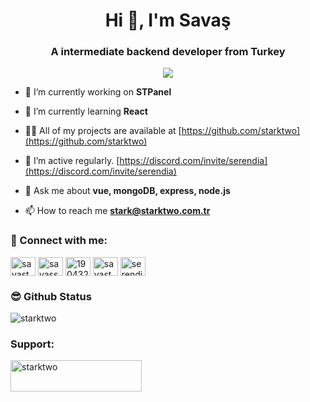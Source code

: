 <h1 align="center">Hi 👋, I'm Savaş</h1>
<h3 align="center">A intermediate backend developer from Turkey</h3>

<p align="center">
  <img 
    src="https://user-images.githubusercontent.com/51216503/166926921-6b45e8e4-ad03-4597-83ae-bef255f76c1e.gif"
  >
</p>

- 🔭 I’m currently working on **STPanel**

- 🌱 I’m currently learning **React**

- 👨‍💻 All of my projects are available at [https://github.com/starktwo](https://github.com/starktwo)

- 📝 I’m active regularly. [https://discord.com/invite/serendia](https://discord.com/invite/serendia)

- 💬 Ask me about **vue, mongoDB, express, node.js**

- 📫 How to reach me **stark@starktwo.com.tr**

<h3 align="left">🌟 Connect with me:</h3>
<p align="left">
<a href="https://dev.to/savastwo" target="blank"><img align="center" src="https://raw.githubusercontent.com/rahuldkjain/github-profile-readme-generator/master/src/images/icons/Social/devto.svg" alt="savastwo" height="30" width="40" /></a>
<a href="https://linkedin.com/in/savassmeral" target="blank"><img align="center" src="https://raw.githubusercontent.com/rahuldkjain/github-profile-readme-generator/master/src/images/icons/Social/linked-in-alt.svg" alt="savassmeral" height="30" width="40" /></a>
<a href="https://stackoverflow.com/users/19043267" target="blank"><img align="center" src="https://raw.githubusercontent.com/rahuldkjain/github-profile-readme-generator/master/src/images/icons/Social/stack-overflow.svg" alt="19043267" height="30" width="40" /></a>
<a href="https://instagram.com/savastwo" target="blank"><img align="center" src="https://raw.githubusercontent.com/rahuldkjain/github-profile-readme-generator/master/src/images/icons/Social/instagram.svg" alt="savastwo" height="30" width="40" /></a>
<a href="https://discord.gg/serendia" target="blank"><img align="center" src="https://raw.githubusercontent.com/rahuldkjain/github-profile-readme-generator/master/src/images/icons/Social/discord.svg" alt="serendia" height="30" width="40" /></a>
</p>

<h3 align ="left">😎 Github Status</h3>
<p align="left"> <img src="https://komarev.com/ghpvc/?username=starktwo&label=Profile%20views&color=0e75b6&style=flat" alt="starktwo" /> </p>

<h3 align="left">Support:</h3>
<p><a href="https://www.buymeacoffee.com/starktwo"> <img align="left" src="https://cdn.buymeacoffee.com/buttons/v2/default-yellow.png" height="50" width="210" alt="starktwo" /></a></p><br><br>
